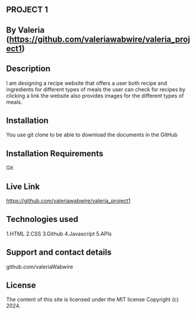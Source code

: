 ## PROJECT 1

## By Valeria (https://github.com/valeriawabwire/valeria_project1)

## Description
I am designing a recipe website that offers a user both recipe and ingredients for different types of meals
the user can check for recipes by clicking a link
the website also provides images for the different types of meals.


## Installation
You use git clone to be able to download the documents in the GitHub

## Installation Requirements
Git

## Live Link
https://github.com/valeriawabwire/valeria_project1

## Technologies used
1.HTML
 2.CSS
 3.Github
 4.Javascript
5.APIs

## Support and contact details
github.com/valeriaWabwire

## License
The content of this site is licensed under the MIT license Copyright (c) 2024.